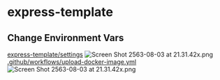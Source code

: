 # express-template

## Change Environment Vars
  [express-template/settings](express-template/settings)
  ![Screen Shot 2563-08-03 at 21.31.42x.png](https://drive.google.com/uc?export=view&id=1m2qCL2Sh4NfScLRzeJTq7lhBjwG9aZmu)
  [.github/workflows/upload-docker-image.yml](.github/workflows/upload-docker-image.yml)
  ![Screen Shot 2563-08-03 at 21.31.42x.png](https://drive.google.com/uc?export=view&id=1Dgw7iIMtd0lPVebYUsW9uWVv3YGBmSC2)

  
